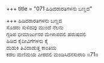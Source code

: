 +++
title = "071 ಹಿಡಿದರಾರತಿಗಳನು ಬಣ್ಣದ"

+++
ಹಿಡಿದರಾರತಿಗಳನು ಬಣ್ಣದ  
ಸೊಡರು ಸುಳಿದವು ಮುಂದೆ ನೆಲನು  
ಗ್ಗಡಿಪ ಭೀಮಾರ್ಜುನರ ಮೇಳಾಪದಲಿ ಹರುಷದಲಿ  
ಹಿಡಿದ ಕೈದೀವಿಗೆಗಳನು ಕೈ  
ದುಡುಕಿ ತಿವಿದಾಡುತ್ತ ಕಾಂತಿಯ  
ಕಡಲ ಮಣಿಮಯ ಪೀಠದಲಿ ಮಂಡಿಸಿದನಸುರಾರಿ      ॥71॥